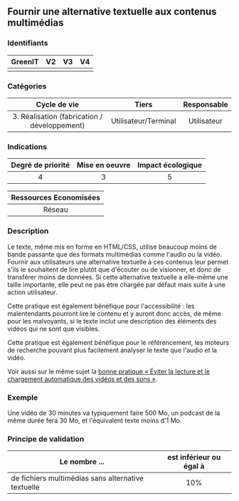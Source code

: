 ## Fournir une alternative textuelle aux contenus multimédias

### Identifiants

| GreenIT |  V2  |  V3  |  V4  |
|:-------:|:----:|:----:|:----:|
|         |      |     |      |

### Catégories

| Cycle de vie |  Tiers  |  Responsable  |
|:---------:|:----:|:----:|
| 3. Réalisation (fabrication / développement) | Utilisateur/Terminal | Utilisateur |

### Indications

| Degré de priorité |      Mise en oeuvre       |  Impact écologique    |
|:-------------------:|:-------------------------:|:---------------------:|
| 4 | 3 | 5 |

|Ressources Economisées                                      |
|:----------------------------------------------------------:|
| Réseau  |

### Description

Le texte, même mis en forme en HTML/CSS, utilise beaucoup moins de bande passante que des formats multimédias comme l'audio ou la vidéo. 
Fournir aux utilisateurs une alternative textuelle à ces contenus leur permet s'ils le souhaitent de lire plutôt que d'écouter ou de visionner, et donc de transférer moins de données.
Si cette alternative textuelle a elle-même une taille importante, elle peut ne pas être chargée par défaut mais suite à une action utilisateur.

Cette pratique est également bénéfique pour l'accessibilité : les malentendants pourront lire le contenu et y auront donc accès, de même pour les malvoyants, si le texte inclut une description des éléments des vidéos qui ne sont que visibles.

Cette pratique est également bénéfique pour le référencement, les moteurs de recherche pouvant plus facilement analyser le texte que l'audio et la vidéo.

Voir aussi sur le même sujet la [bonne pratique « Éviter la lecture et le chargement automatique des vidéos et des sons »](/chapters/BP_4003_fr.md).

### Exemple

Une vidéo de 30 minutes va typiquement faire 500 Mo, un podcast de la même durée fera 30 Mo, et l'équivalent texte moins d'1 Mo.

### Principe de validation

| Le nombre ...     | est inférieur ou égal à   |  
|-------------------|:-------------------------:|
| de fichiers multimédias sans alternative textuelle  |  10% |
